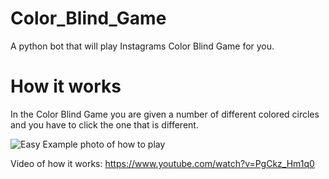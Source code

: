 # Color_Blind_Game

A python bot that will play Instagrams Color Blind Game for you.

# How it works

In the Color Blind Game you are given a number of different colored circles and you have to click the one that is different.

![Easy Example photo of how to play](https://github.com/themichaelfischer/Color_Blind_Game/tree/main/Photos/_first.png)





Video of how it works: https://www.youtube.com/watch?v=PgCkz_Hm1q0
